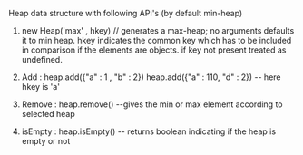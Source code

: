 Heap data structure with following API's (by default min-heap)

1. new Heap('max' , hkey) // generates a max-heap; no arguments defaults it to min heap. hkey indicates the common key which has to be included in comparison if the elements are objects. if key not present treated as undefined.

2. Add : heap.add({"a" : 1 , "b" : 2})
   heap.add({"a" : 110, "d" : 2}) -- here hkey is 'a'

3. Remove : heap.remove() --gives the min or max element according to selected heap

4. isEmpty : heap.isEmpty() -- returns boolean indicating if the heap is empty or not
